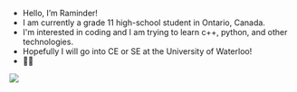 - Hello, I’m Raminder!
- I am currently a grade 11 high-school student in Ontario, Canada.
- I'm interested in coding and I am trying to learn c++, python, and other technologies.
- Hopefully I will go into CE or SE at the University of Waterloo!
- 🙋‍♂️

<img src="https://github-readme-stats.vercel.app/api?username=raminder19&&show_icons=true&title_color=fffff&icon_color=bb2acf&text_color=daf7dc&bg_color=151515">
